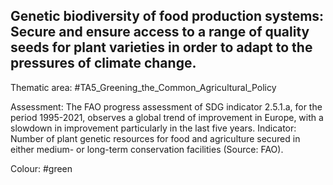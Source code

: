 ## Genetic biodiversity of food production systems: Secure and ensure access to a range of quality seeds for plant varieties in order to adapt to the pressures of climate change.

Thematic area: #TA5_Greening_the_Common_Agricultural_Policy

Assessment: The FAO progress assessment of SDG indicator 2.5.1.a, for the period 1995-2021, observes a global trend of improvement in Europe, with a slowdown in improvement particularly in the last five years. Indicator: Number of plant genetic resources for food and agriculture secured in either medium- or long-term conservation facilities (Source: FAO).

Colour: #green